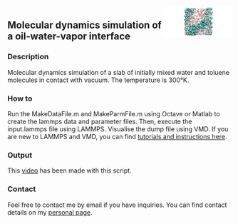 <img align="right" width="30%" src="water-toluene.png">

## Molecular dynamics simulation of a oil-water-vapor interface

### Description

Molecular dynamics simulation of a slab of initially mixed water and toluene molecules in contact with vacuum. The temperature is 300°K.

### How to

Run the MakeDataFile.m and MakeParmFile.m using Octave or Matlab to create the lammps data and parameter files. Then, execute the input.lammps file using LAMMPS. Visualise the dump file using VMD. If you are new to LAMMPS and VMD, you can find [tutorials and instructions here](https://lammpstutorials.github.io/).

### Output

This [video](https://www.youtube.com/watch?v=rFG4MNJ5K10) has been made with this script.

### Contact

Feel free to contact me by email if you have inquiries. You can find contact details on my [personal page](https://simongravelle.github.io/).
